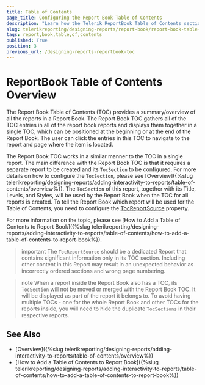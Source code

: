 ```yaml
---
title: Table of Contents
page_title: Configuring the Report Book Table of Contents
description: "Learn how the Telerik ReportBook Table of Contents section works and how to correctly configure it."
slug: telerikreporting/designing-reports/report-book/report-book-table-of-contents
tags: report,book,table,of,contents
published: True
position: 3
previous_url: /designing-reports-reportbook-toc
---
```


# ReportBook Table of Contents Overview

The Report Book Table of Contents (TOC) provides a summary/overview of all the reports in a Report Book. The Report Book TOC gathers all of the TOC entries in all of the report book reports and displays them together in a single TOC, which can be positioned at the beginning or at the end of the Report Book. The user can click the entries in this TOC to navigate to the report and page where the item is located.

The Report Book TOC works in a similar manner to the TOC in a single report. The main difference with the Report Book TOC is that it requires a separate report to be created and its `TocSection` to be configured. For more details on how to configure the `TocSection`, please see [Overview]({%slug telerikreporting/designing-reports/adding-interactivity-to-reports/table-of-contents/overview%}). The `TocSection` of this report, together with its Title, Levels, and Styles, will be used by the Report Book when the TOC for all reports is created. To tell the Report Book which report will be used for the Table of Contents, you need to configure the [TocReportSource](/api/Telerik.Reporting.ReportBook#Telerik_Reporting_ReportBook_TocReportSource) property.

For more information on the topic, please see [How to Add a Table of Contents to Report Book]({%slug telerikreporting/designing-reports/adding-interactivity-to-reports/table-of-contents/how-to-add-a-table-of-contents-to-report-book%}).

>important The `TocReportSource` should be a dedicated Report that contains significant information only in its TOC section. Including other content in this Report may result in an unexpected behavior as incorrectly ordered sections and wrong page numbering.

>note When a report inside the Report Book also has a TOC, its `TocSection` will not be moved or merged with the Report Book TOC. It will be displayed as part of the report it belongs to. To avoid having multiple TOCs - one for the whole Report Book and other TOCs for the reports inside, you will need to hide the duplicate `TocSections` in their respective reports. 

## See Also

* [Overview]({%slug telerikreporting/designing-reports/adding-interactivity-to-reports/table-of-contents/overview%})
* [How to Add a Table of Contents to Report Book]({%slug telerikreporting/designing-reports/adding-interactivity-to-reports/table-of-contents/how-to-add-a-table-of-contents-to-report-book%})
